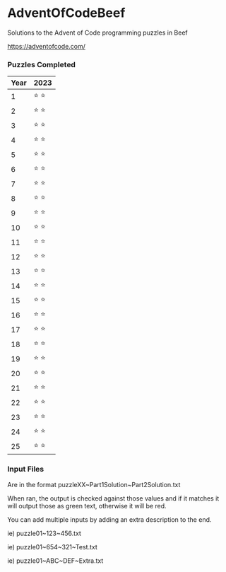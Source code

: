 # AdventOfCodeBeef
Solutions to the Advent of Code programming puzzles in Beef

https://adventofcode.com/

### Puzzles Completed
| Year | 2023 |
 ------------- | ------------- |
 1 | :star: :star: |
 2 | :star: :star: |
 3 | :star: :star: |
 4 | :star: :star: |
 5 | :star: :star: |
 6 | :star: :star: |
 7 | :star: :star: |
 8 | :star: :star: |
 9 | :star: :star: |
 10 | :star: :star: |
 11 | :star: :star: |
 12 | :star: :star: |
 13 | :star: :star: |
 14 | :star: :star: |
 15 | :star: :star: |
 16 | :star: :star: |
 17 | :star: :star: |
 18 | :star: :star: |
 19 | :star: :star: |
 20 | :star: :star: |
 21 | :star: :star: |
 22 | :star: :star: |
 23 | :star: :star: |
 24 | :star: :star: |
 25 | :star: :star: |

### Input Files
Are in the format puzzleXX\~Part1Solution\~Part2Solution.txt

When ran, the output is checked against those values and if it matches it will output those as green text, otherwise it will be red.

You can add multiple inputs by adding an extra description to the end.

ie) puzzle01\~123\~456.txt

ie) puzzle01\~654\~321\~Test.txt

ie) puzzle01\~ABC\~DEF\~Extra.txt